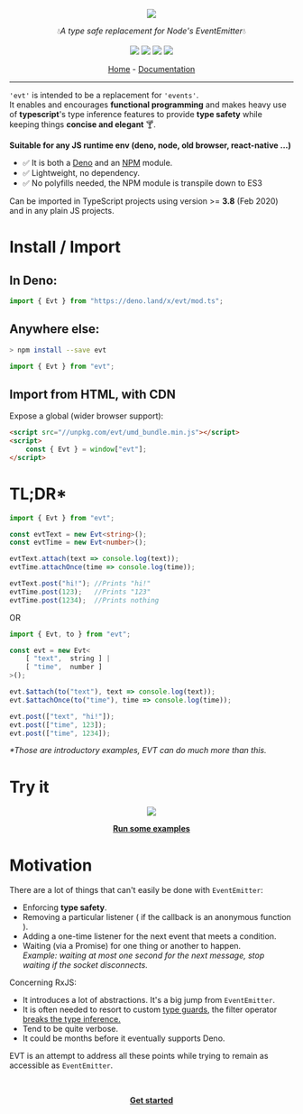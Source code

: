 <p align="center">
    <img src="https://user-images.githubusercontent.com/6702424/76674598-91ebfc00-65b1-11ea-88df-eb43f04f3cce.png">  
</p>
<p align="center">
    💧<i>A type safe replacement for Node's EventEmitter</i>💧
    <br>
    <br>
    <img src="https://github.com/garronej/evt/workflows/ci/badge.svg?branch=develop">
    <img src="https://img.shields.io/bundlephobia/minzip/evt">
    <img src="https://img.shields.io/npm/dw/evt">
    <img src="https://img.shields.io/npm/l/evt">
</p>
<p align="center">
  <a href="https://www.evt.land">Home</a>
  -
  <a href="https://docs.evt.land/api">Documentation</a>
</p>

---

`'evt'` is intended to be a replacement for `'events'`.  
It enables and encourages **functional programming** and makes heavy use of **typescript**'s type inference features to provide **type safety** while keeping things **concise and elegant** 🍸.

<b>Suitable for any JS runtime env (deno, node, old browser, react-native ...)</b>
- ✅ It is both a [Deno](https://deno.land/x/evt) and an [NPM](https://www.npmjs.com/evt) module. 
- ✅ Lightweight, no dependency.
- ✅ No polyfills needed, the NPM module is transpile down to ES3   

Can be imported in TypeScript projects using version &gt;= **3.8** \(Feb 2020\) and in any plain JS projects.

# Install / Import

## In Deno:
```typescript
import { Evt } from "https://deno.land/x/evt/mod.ts";
```
## Anywhere else:
```bash
> npm install --save evt
```
```typescript
import { Evt } from "evt"; 
```

## Import from HTML, with CDN

Expose a global (wider browser support):  

```html
<script src="//unpkg.com/evt/umd_bundle.min.js"></script>
<script>
    const { Evt } = window["evt"];
</script>
```

# TL;DR*

```typescript
import { Evt } from "evt";

const evtText = new Evt<string>();
const evtTime = new Evt<number>();

evtText.attach(text => console.log(text));
evtTime.attachOnce(time => console.log(time));

evtText.post("hi!"); //Prints "hi!"
evtTime.post(123);   //Prints "123"
evtTime.post(1234);  //Prints nothing
```
OR
```typescript
import { Evt, to } from "evt";

const evt = new Evt<
    [ "text",  string ] | 
    [ "time",  number ]
>();

evt.$attach(to("text"), text => console.log(text));
evt.$attachOnce(to("time"), time => console.log(time));

evt.post(["text", "hi!"]);
evt.post(["time", 123]);
evt.post(["time", 1234]);
```

_*Those are introductory examples, EVT can do much more than this._

# Try it

<p align="center"> 
    <img src="https://www.evt.land/assets/img/try-in-browser.gif">  
</p>

<p align="center">
<b><a href="https://stackblitz.com/edit/evt-playground?embed=1&file=index.ts&hideExplorer=1">Run some examples</a></b>
</p>

# Motivation

There are a lot of things that can't easily be done with `EventEmitter`:

* Enforcing **type safety**.
* Removing a particular listener ( if the callback is an anonymous function ).
* Adding a one-time listener for the next event that meets a condition.
* Waiting \(via a Promise\) for one thing or another to happen.  
_Example: waiting at most one second for the next message, stop waiting if the socket disconnects._

Concerning RxJS:

* It introduces a lot of abstractions. It's a big jump from ``EventEmitter``.
* It is often needed to resort to custom [type guards](https://www.typescriptlang.org/docs/handbook/advanced-types.html#user-defined-type-guards), the filter operator [breaks the type inference.](https://stackblitz.com/edit/evt-795plc?embed=1&file=index.ts&hideExplorer=1)
* Tend to be quite verbose.
* It could be months before it eventually supports Deno.

EVT is an attempt to address all these points while trying to remain as accessible as `EventEmitter`.  
  
</br>

<p align="center">
    <b><a href="https://docs.evt.land/overview#rxjs-comparison">Get started</a></b>
</p>


